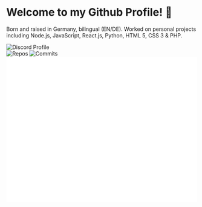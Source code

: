 # Welcome to my Github Profile! 👋
Born and raised in Germany, bilingual (EN/DE). Worked on personal projects including Node.js, JavaScript, React.js, Python, HTML 5, CSS 3 & PHP.  

![Discord Profile](https://discord.c99.nl/widget/theme-4/645580301057392650.png)  
![Repos](https://badges.pufler.dev/repos/poldis) ![Commits](https://badges.pufler.dev/commits/monthly/poldis)  
![Metrics](https://github.com/poldis/poldis/blob/master/github-metrics.svg)
